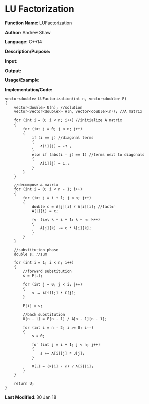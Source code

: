 # LU Factorization

**Function Name:** LUFactorization

**Author:** Andrew Shaw

**Language:** C++14

**Description/Purpose:**

**Input:**

**Output:**

**Usage/Example:**

**Implementation/Code:**
~~~~
vector<double> LUFactorization(int n, vector<double> F)
{
	vector<double> U(n); //solution
	vector<vector<double>> A(n, vector<double>(n)); //A matrix
	
	for (int i = 0; i < n; i++) //initialize A matrix
	{
		for (int j = 0; j < n; j++)
		{
			if (i == j) //diagonal terms
			{
				A[i][j] = -2.;
			}
			else if (abs(i - j) == 1) //terms next to diagonals
			{
				A[i][j] = 1.;
			}
		}
	}

	//decompose A matrix
	for (int i = 0; i < n - 1; i++)
	{
		for (int j = i + 1; j < n; j++)
		{
			double c = A[j][i] / A[i][i]; //factor
			A[j][i] = c;

			for (int k = i + 1; k < n; k++)
			{
				A[j][k] -= c * A[i][k];
			}
		}
	}

	//substitution phase
	double s; //sum

	for (int i = 1; i < n; i++)
	{
		//forward substitution
		s = F[i];

		for (int j = 0; j < i; j++)
		{
			s -= A[i][j] * F[j];
		}

		F[i] = s;

		//back substitution
		U[n - 1] = F[n - 1] / A[n - 1][n - 1];

		for (int i = n - 2; i >= 0; i--)
		{
			s = 0;

			for (int j = i + 1; j < n; j++)
			{
				s += A[i][j] * U[j];
			}

			U[i] = (F[i] - s) / A[i][i];
		}
	}

	return U;
}
~~~~
**Last Modified:** 30 Jan 18

